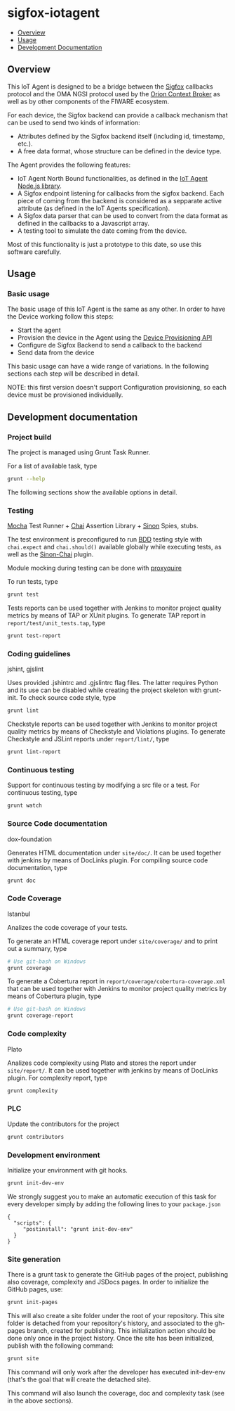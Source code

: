 # sigfox-iotagent

* [Overview](#overview)
* [Usage](#usage)
* [Development Documentation](#development)

## <a name="overview"/> Overview
This IoT Agent is designed to be a bridge between the [Sigfox](http://www.sigfox.com/en/) callbacks protocol and the OMA NGSI protocol used by the [Orion Context Broker](https://github.com/telefonicaid/fiware-orion) as well as by other components of the FIWARE ecosystem.

For each device, the Sigfox backend can provide a callback mechanism that can be used to send two kinds of information:
* Attributes defined by the Sigfox backend itself (including id, timestamp, etc.).
* A free data format, whose structure can be defined in the device type.

The Agent provides the following features:
* IoT Agent North Bound functionalities, as defined in the [IoT Agent Node.js library](https://github.com/telefonicaid/iotagent-node-lib).
* A Sigfox endpoint listening for callbacks from the sigfox backend. Each piece of coming from the backend is considered as a sepparate active attribute (as defined in the IoT Agents specification).
* A Sigfox data parser that can be used to convert from the data format as defined in the callbacks to a Javascript array.
* A testing tool to simulate the date coming from the device.

Most of this functionality is just a prototype to this date, so use this software carefully.

## <a name="usage"/>  Usage
### Basic usage
The basic usage of this IoT Agent is the same as any other. In order to have the Device working follow this steps:
* Start the agent
* Provision the device in the Agent using the [Device Provisioning API](https://github.com/telefonicaid/iotagent-node-lib#-device-provisioning-api)
* Configure de Sigfox Backend to send a callback to the backend
* Send data from the device

This basic usage can have a wide range of variations. In the following sections each step will be described in detail. 

NOTE: this first version doesn't support Configuration provisioning, so each device must be provisioned individually. 

## <a name="development"/>  Development documentation
### Project build
The project is managed using Grunt Task Runner.

For a list of available task, type
```bash
grunt --help
```

The following sections show the available options in detail.


### Testing
[Mocha](http://visionmedia.github.io/mocha/) Test Runner + [Chai](http://chaijs.com/) Assertion Library + [Sinon](http://sinonjs.org/) Spies, stubs.

The test environment is preconfigured to run [BDD](http://chaijs.com/api/bdd/) testing style with
`chai.expect` and `chai.should()` available globally while executing tests, as well as the [Sinon-Chai](http://chaijs.com/plugins/sinon-chai) plugin.

Module mocking during testing can be done with [proxyquire](https://github.com/thlorenz/proxyquire)

To run tests, type
```bash
grunt test
```

Tests reports can be used together with Jenkins to monitor project quality metrics by means of TAP or XUnit plugins.
To generate TAP report in `report/test/unit_tests.tap`, type
```bash
grunt test-report
```


### Coding guidelines
jshint, gjslint

Uses provided .jshintrc and .gjslintrc flag files. The latter requires Python and its use can be disabled
while creating the project skeleton with grunt-init.
To check source code style, type
```bash
grunt lint
```

Checkstyle reports can be used together with Jenkins to monitor project quality metrics by means of Checkstyle
and Violations plugins.
To generate Checkstyle and JSLint reports under `report/lint/`, type
```bash
grunt lint-report
```


### Continuous testing

Support for continuous testing by modifying a src file or a test.
For continuous testing, type
```bash
grunt watch
```


### Source Code documentation
dox-foundation

Generates HTML documentation under `site/doc/`. It can be used together with jenkins by means of DocLinks plugin.
For compiling source code documentation, type
```bash
grunt doc
```


### Code Coverage
Istanbul

Analizes the code coverage of your tests.

To generate an HTML coverage report under `site/coverage/` and to print out a summary, type
```bash
# Use git-bash on Windows
grunt coverage
```

To generate a Cobertura report in `report/coverage/cobertura-coverage.xml` that can be used together with Jenkins to
monitor project quality metrics by means of Cobertura plugin, type
```bash
# Use git-bash on Windows
grunt coverage-report
```


### Code complexity
Plato

Analizes code complexity using Plato and stores the report under `site/report/`. It can be used together with jenkins
by means of DocLinks plugin.
For complexity report, type
```bash
grunt complexity
```

### PLC

Update the contributors for the project
```bash
grunt contributors
```


### Development environment

Initialize your environment with git hooks.
```bash
grunt init-dev-env 
```

We strongly suggest you to make an automatic execution of this task for every developer simply by adding the following
lines to your `package.json`
```
{
  "scripts": {
     "postinstall": "grunt init-dev-env"
  }
}
``` 


### Site generation

There is a grunt task to generate the GitHub pages of the project, publishing also coverage, complexity and JSDocs pages.
In order to initialize the GitHub pages, use:

```bash
grunt init-pages
```

This will also create a site folder under the root of your repository. This site folder is detached from your repository's
history, and associated to the gh-pages branch, created for publishing. This initialization action should be done only
once in the project history. Once the site has been initialized, publish with the following command:

```bash
grunt site
```

This command will only work after the developer has executed init-dev-env (that's the goal that will create the detached site).

This command will also launch the coverage, doc and complexity task (see in the above sections).

